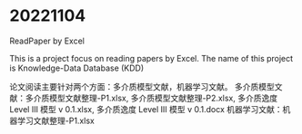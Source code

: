 # 20221104
ReadPaper by Excel

This is a project focus on reading papers by Excel.
The name of this project is Knowledge-Data Database (KDD)

论文阅读主要针对两个方面：多介质模型文献，机器学习文献。
     多介质模型文献：多介质模型文献整理-P1.xlsx, 多介质模型文献整理-P2.xlsx, 多介质逸度 Level III 模型 v 0.1.xlsx, 多介质逸度 Level III 模型 v 0.1.docx
     机器学习文献：机器学习文献整理-P1.xlsx
